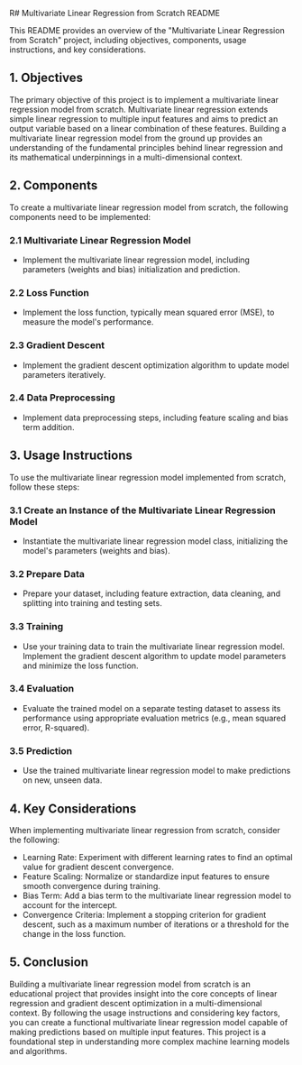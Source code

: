 R# Multivariate Linear Regression from Scratch README

This README provides an overview of the "Multivariate Linear Regression from Scratch" project, including objectives, components, usage instructions, and key considerations.

## 1. Objectives
The primary objective of this project is to implement a multivariate linear regression model from scratch. Multivariate linear regression extends simple linear regression to multiple input features and aims to predict an output variable based on a linear combination of these features. Building a multivariate linear regression model from the ground up provides an understanding of the fundamental principles behind linear regression and its mathematical underpinnings in a multi-dimensional context.

## 2. Components
To create a multivariate linear regression model from scratch, the following components need to be implemented:

### 2.1 Multivariate Linear Regression Model
- Implement the multivariate linear regression model, including parameters (weights and bias) initialization and prediction.

### 2.2 Loss Function
- Implement the loss function, typically mean squared error (MSE), to measure the model's performance.

### 2.3 Gradient Descent
- Implement the gradient descent optimization algorithm to update model parameters iteratively.

### 2.4 Data Preprocessing
- Implement data preprocessing steps, including feature scaling and bias term addition.

## 3. Usage Instructions
To use the multivariate linear regression model implemented from scratch, follow these steps:

### 3.1 Create an Instance of the Multivariate Linear Regression Model
- Instantiate the multivariate linear regression model class, initializing the model's parameters (weights and bias).

### 3.2 Prepare Data
- Prepare your dataset, including feature extraction, data cleaning, and splitting into training and testing sets.

### 3.3 Training
- Use your training data to train the multivariate linear regression model. Implement the gradient descent algorithm to update model parameters and minimize the loss function.

### 3.4 Evaluation
- Evaluate the trained model on a separate testing dataset to assess its performance using appropriate evaluation metrics (e.g., mean squared error, R-squared).

### 3.5 Prediction
- Use the trained multivariate linear regression model to make predictions on new, unseen data.

## 4. Key Considerations
When implementing multivariate linear regression from scratch, consider the following:

- Learning Rate: Experiment with different learning rates to find an optimal value for gradient descent convergence.
- Feature Scaling: Normalize or standardize input features to ensure smooth convergence during training.
- Bias Term: Add a bias term to the multivariate linear regression model to account for the intercept.
- Convergence Criteria: Implement a stopping criterion for gradient descent, such as a maximum number of iterations or a threshold for the change in the loss function.

## 5. Conclusion
Building a multivariate linear regression model from scratch is an educational project that provides insight into the core concepts of linear regression and gradient descent optimization in a multi-dimensional context. By following the usage instructions and considering key factors, you can create a functional multivariate linear regression model capable of making predictions based on multiple input features. This project is a foundational step in understanding more complex machine learning models and algorithms.
